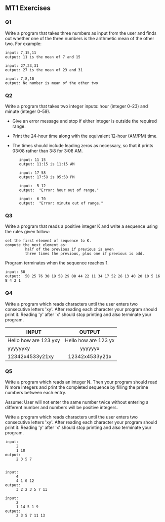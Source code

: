
## MT1 Exercises

 ### Q1

Write a program that takes three numbers as input from the user and finds out whether one of the three numbers is the arithmetic mean of the other two. For example:

    input: 7,15,11
    output: 11 is the mean of 7 and 15

    input: 27,23,31
    output: 27 is the mean of 23 and 31

    input: 7,8,10
    output: No number is mean of the other two


 ### Q2

Write a program that takes two integer inputs:  hour (integer 0–23) and minute (integer 0–59).

   - Give an error message and stop if either integer is outside the required range.
   - Print the 24-hour time along with the equivalent 12-hour (AM/PM) time. 
   - The times should include leading zeros as necessary, so that it prints 03:08 rather than 3:8 for 3:08 AM.
        
        
            input: 11 15
            output: 11:15 is 11:15 AM

            input: 17 58
            output: 17:58 is 05:58 PM     

            input: -5 12
            output:  "Error: hour out of range."

            input:  6 70
            output:  "Error: minute out of range."
        


### Q3

Write a program that reads  a positive integer K and write a sequence using the rules given follow:
    
    set the first element of sequence to K.
    compute the next element as:
             half of the previous if previous is even
             three times the previous, plus one if previous is odd. 
                
Program terminates when the sequence reaches 1.

    input: 50 
    output:  50 25 76 38 19 58 29 88 44 22 11 34 17 52 26 13 40 20 10 5 16 8 4 2 1




### Q4

Write a program which reads characters until the user enters two consecutive letters 'xy'. After reading each character your program should print it. Reading 'y' after 'x' should stop printing and also terminate your program.


| INPUT      | OUTPUT    |         
| ---------  |:---------:| 
| Hello how are 123 yxy   | Hello how are 123 yx | 
| yyyyyyxy     | yyyyyyx| 
| 12342x4533y21xy     | 12342x4533y21x | 



###  Q5

Write a program which reads an integer N. Then your program should read N more integers and print the completed sequence by filling the prime numbers between each entry.

Assume: User will not enter the same number twice without entering a different number and numbers will be positive integers.


Write a program which reads characters until the user enters two consecutive letters 'xy'. After reading each character your program should print it. Reading 'y' after 'x' should stop printing and also terminate your program.

    input:
         2
         1 10
    output:
         2 3 5 7 
         
         
    input:
         4
         4 1 0 12
    output:
         3 2 2 3 5 7 11 

    input:
         2
         1 14 5 1 9
    output:
         2 3 5 7 11 13 


